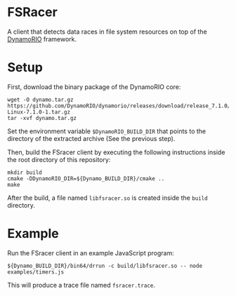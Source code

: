 FSRacer
=======

A client that detects data races in file system resources
on top of the [DynamoRIO](https://www.dynamorio.org) framework.


# Setup

First, download the binary package of the DynamoRIO core:

```
wget -O dynamo.tar.gz https://github.com/DynamoRIO/dynamorio/releases/download/release_7.1.0/DynamoRIO-Linux-7.1.0-1.tar.gz
tar -xvf dynamo.tar.gz
```

Set the environment variable `$DynamoRIO_BUILD_DIR`
that points to the directory of the extracted archive
(See the previous step).

Then, build the FSracer client by executing the
following instructions inside the root directory
of this repository:

```
mkdir build
cmake -DDynamoRIO_DIR=${Dynamo_BUILD_DIR}/cmake ..
make
```

After the build, a file named `libfsracer.so` is created
inside the `build` directory.


# Example

Run the FSracer client in an example JavaScript program:

```
${Dynamo_BUILD_DIR}/bin64/drrun -c build/libfsracer.so -- node examples/timers.js
```

This will produce a trace file named `fsracer.trace`.
